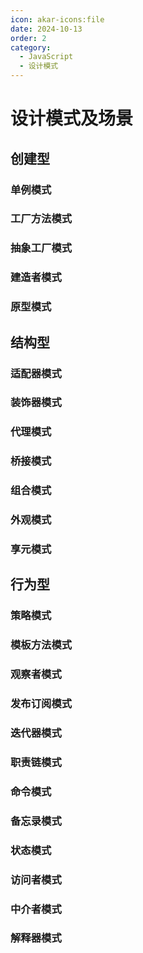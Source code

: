 ```yaml
---
icon: akar-icons:file
date: 2024-10-13
order: 2
category:
  - JavaScript
  - 设计模式
---
```


# 设计模式及场景

## 创建型

### 单例模式

### 工厂方法模式

### 抽象工厂模式

### 建造者模式

### 原型模式

## 结构型

### 适配器模式

### 装饰器模式

### 代理模式

### 桥接模式

### 组合模式

### 外观模式

### 享元模式

## 行为型

### 策略模式

### 模板方法模式

### 观察者模式

### 发布订阅模式

### 迭代器模式

### 职责链模式

### 命令模式

### 备忘录模式

### 状态模式

### 访问者模式

### 中介者模式

### 解释器模式
